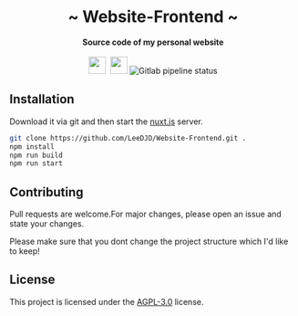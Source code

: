 <div align="center">
    <h1>~ Website-Frontend ~</h1>
    <strong>Source code of my personal website</strong><br><br>
    <img src="https://forthebadge.com/images/badges/made-with-vue.svg" height="30" />&nbsp;
    <a href="https://discord.gg/tyB74AZ"><img src="https://img.shields.io/discord/652898771436568586.svg?logo=discord&style=for-the-badge" height="30"><a>
    <img alt="Gitlab pipeline status" src="https://img.shields.io/gitlab/pipeline/LeeDJD/Website-frontend?logo=gitlab&style=for-the-badge">
</div>

## Installation

Download it via git and then start the [nuxt.js](https://nuxtjs.org) server.

```sh
git clone https://github.com/LeeDJD/Website-Frontend.git .
npm install
npm run build
npm run start
```

## Contributing

 Pull requests are welcome.For major changes, please open an issue and state your changes.

 Please make sure that you dont change the project structure which I'd like to keep!

## License

This project is licensed under the [AGPL-3.0](https://choosealicense.com/licenses/agpl-3.0) license.